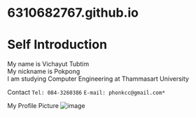 # 6310682767.github.io

# Self Introduction

My name is Vichayut Tubtim  
My nickname is Pokpong  
I am studying Computer Engineering at Thammasart University

Contact
`Tel: 084-3260386` `E-mail: phonkcc@gmail.com*`

My Profile Picture
![image](https://user-images.githubusercontent.com/69779425/187039888-40342194-4d9a-417e-afab-c40f4ee1f8de.jpg)
